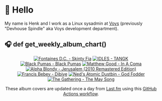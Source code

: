 # 👋 Hello

My name is Henk and I work as a Linux sysadmin at <a href="https://www.voys.co/about/">Voys</a> (previously "Devhouse Spindle" aka Voys development department).

## 🎧 def get_weekly_album_chart()
<!-- lastfm -->
<p align="center"><a href="https://www.last.fm/music/Fontaines+D.C./Skinty+Fia"><img src="https://lastfm.freetls.fastly.net/i/u/64s/7384e60ccd4592662d959e2ec5335864.jpg" title="Fontaines D.C. - Skinty Fia"></a> <a href="https://www.last.fm/music/IDLES/TANGK"><img src="https://lastfm.freetls.fastly.net/i/u/64s/de7a2f010aac09f197aa8b342159c0f0.jpg" title="IDLES - TANGK"></a> <a href="https://www.last.fm/music/Black+Pumas/Black+Pumas"><img src="https://lastfm.freetls.fastly.net/i/u/64s/ef439d0047f456170ef7bdb57f971bd6.png" title="Black Pumas - Black Pumas"></a> <a href="https://www.last.fm/music/Matthew+Good/In+A+Coma"><img src="https://lastfm.freetls.fastly.net/i/u/64s/08c08a5e4c7029fefc5381bfd47cd832.jpg" title="Matthew Good - In A Coma"></a> <a href="https://www.last.fm/music/Alpha+Blondy/Jerusalem+(2010+Remastered+Edition)"><img src="https://lastfm.freetls.fastly.net/i/u/64s/4c8cce44c1a6848bd1f9e9ecf55dd0d8.jpg" title="Alpha Blondy - Jerusalem (2010 Remastered Edition)"></a> <a href="https://www.last.fm/music/Francis+Bebey/Dibiye"><img src="https://lastfm.freetls.fastly.net/i/u/64s/ac9e9a802f9e962655fa3b8650784153.jpg" title="Francis Bebey - Dibiye"></a> <a href="https://www.last.fm/music/Ned%27s+Atomic+Dustbin/God+Fodder"><img src="https://lastfm.freetls.fastly.net/i/u/64s/c320f0cbbf624e17ce695c9a5348fa81.jpg" title="Ned's Atomic Dustbin - God Fodder"></a> <a href="https://www.last.fm/music/The+Gathering/The+May+Song"><img src="https://lastfm.freetls.fastly.net/i/u/64s/acbdae91d18440fe85347f9a51972e8b.jpg" title="The Gathering - The May Song"></a> </p>

<p align="center">These album covers are updated once a day from <a href="https://www.last.fm/user/hbokh">Last.fm</a> using this <a href="https://github.com/marketplace/actions/lastfm-to-markdown">GitHub Actions workflow</a>.</p>
